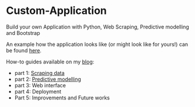 # Custom-Application
Build your own Application with Python, Web Scraping, Predictive modelling and Bootstrap

An example how the application looks like (or might look like for yours!) can be found [here](https://car-price-app.herokuapp.com/).

How-to guides available on my [blog](https://python-everything.com/):

- part 1: [Scraping data](https://python-everything.com/post/108/Build-your-own-Application---Scraping-data.html)
- part 2: [Predictive modelling](https://python-everything.com/post/109/Build-your-own-Application---Predictive-Modelling.html)
- part 3: Web interface
- part 4: Deployment
- Part 5: Improvements and Future works
